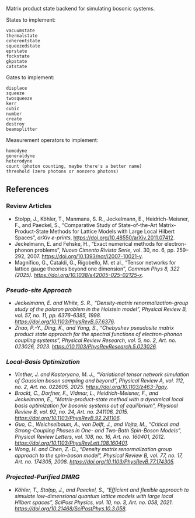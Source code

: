 Matrix product state backend for simulating bosonic systems.

States to implement:
```
vacuumstate
thermalstate
coherentstate
squeezedstate
eprstate
fockstate
gkpstate
catstate
```
Gates to implement:
```
displace
squeeze
twosqueeze
kerr
cubic
number
create
destroy
beamsplitter
```
Measurement operators to implement:
```
homodyne
generaldyne
heterodyne
count (photon counting, maybe there's a better name)
threshold (zero photons or nonzero photons)

```

## References

### Review Articles
- Stolpp, J., Köhler, T., Manmana, S. R., Jeckelmann, E., Heidrich-Meisner, F., and Paeckel, S., “Comparative Study of State-of-the-Art Matrix-Product-State Methods for Lattice Models with Large Local Hilbert Spaces”, <i>arXiv e-prints</i>, https://doi.org/10.48550/arXiv.2011.07412.
- Jeckelmann, E. and Fehske, H., “Exact numerical methods for electron-phonon problems”, <i>Nuovo Cimento Rivista Serie</i>, vol. 30, no. 6, pp. 259–292, 2007. https://doi.org/10.1393/ncr/i2007-10021-y.
- Magnifico, G., Cataldi, G., Rigobello, M. et al., “Tensor networks for lattice gauge theories beyond one dimension”, <i>Commun Phys 8, 322 (2025). https://doi.org/10.1038/s42005-025-02125-x.

### Pseudo-site Approach
- Jeckelmann, E. and White, S. R., “Density-matrix renormalization-group study of the polaron problem in the Holstein model”, <i>Physical Review B</i>, vol. 57, no. 11, pp. 6376–6385, 1998. https://doi.org/10.1103/PhysRevB.57.6376.
- Zhao, P.-Y., Ding, K., and Yang, S., “Chebyshev pseudosite matrix product state approach for the spectral functions of electron-phonon coupling systems”, <i>Physical Review Research</i>, vol. 5, no. 2, Art. no. 023026, 2023. https://10.1103/PhysRevResearch.5.023026.

### Local-Basis Optimization
- Vinther, J. and Kastoryano, M. J., “Variational tensor network simulation of Gaussian boson sampling and beyond”, <i>Physical Review A</i>, vol. 112, no. 2, Art. no. 022605, 2025. https://doi.org/10.1103/z463-7gqy.
- Brockt, C., Dorfner, F., Vidmar, L., Heidrich-Meisner, F., and Jeckelmann, E., “Matrix-product-state method with a dynamical local basis optimization for bosonic systems out of equilibrium”, <i>Physical Review B</i>, vol. 92, no. 24, Art. no. 241106, 2015. https://doi.org/10.1103/PhysRevB.92.241106.
- Guo, C., Weichselbaum, A., von Delft, J., and Vojta, M., “Critical and Strong-Coupling Phases in One- and Two-Bath Spin-Boson Models”, <i>Physical Review Letters</i>, vol. 108, no. 16, Art. no. 160401, 2012. https://doi.org/10.1103/PhysRevLett.108.160401.
- Wong, H. and Chen, Z.-D., “Density matrix renormalization group approach to the spin-boson model”, <i>Physical Review B</i>, vol. 77, no. 17, Art. no. 174305, 2008. https://doi.org/10.1103/PhysRevB.77.174305.

### Projected-Purified DMRG
- Köhler, T., Stolpp, J., and Paeckel, S., “Efficient and flexible approach to simulate low-dimensional quantum lattice models with large local Hilbert spaces”, <i>SciPost Physics</i>, vol. 10, no. 3, Art. no. 058, 2021. https://doi.org/10.21468/SciPostPhys.10.3.058.


